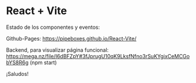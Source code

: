 # React + Vite

Estado de los componentes y eventos:

Github-Pages: https://pipeboxes.github.io/React-Vite/

Backend, para visualizar página funcional: https://mega.nz/file/I6dBFZpY#3fJprugU10qK9LksfNfno3rSuKYgixCeMCGobYS8R6g
(npm start)

¡Saludos!

